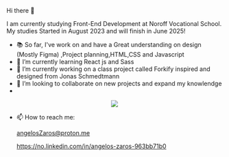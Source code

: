  Hi there 👋
 
 I am currently studying Front-End Development at Noroff Vocational School. My studies Started in August 2023 and will finish in June 2025!

- 📚 So far, I've work on and have a Great understanding on design (Mostly Figma) ,Project planning,HTML,CSS and Javascript
- 🌱 I’m currently learning React js and Sass
- 🔭 I’m currently working on a class project called Forkify inspired and designed from Jonas Schmedtmann
- 👯 I’m looking to collaborate on new projects and expand my knowlendge
- 
<p align="center">
  <a href="https://skillicons.dev">
    <img src="https://skillicons.dev/icons?i=figma,html,css,tailwind,sass,git,js,react," />
  </a>
</p>


- 📫 How to reach me:

  angelosZaros@proton.me
  
  https://no.linkedin.com/in/angelos-zaros-963bb71b0

